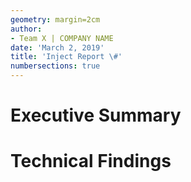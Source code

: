 ```yaml
---
geometry: margin=2cm
author:
- Team X | COMPANY NAME
date: 'March 2, 2019'
title: 'Inject Report \#'
numbersections: true
---
```


# Executive Summary

# Technical Findings

